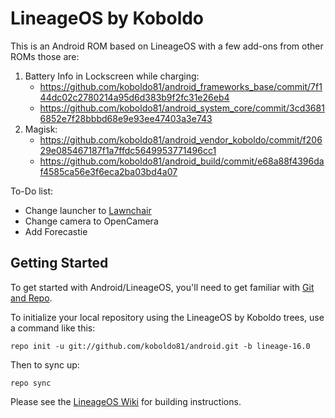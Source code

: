 LineageOS by Koboldo
====================

This is an Android ROM based on LineageOS with a few add-ons from other ROMs those are:
1. Battery Info in Lockscreen while charging:
    * https://github.com/koboldo81/android_frameworks_base/commit/7f144dc02c2780214a95d6d383b9f2fc31e26eb4
    * https://github.com/koboldo81/android_system_core/commit/3cd36816852e7f28bbbd68e9e93ee47403a3e743
2. Magisk:
   * https://github.com/koboldo81/android_vendor_koboldo/commit/f20629e085467187f1a7ffdc5649953771496cc1
   * https://github.com/koboldo81/android_build/commit/e68a88f4396daf4585ca56e3f6eca2ba03bd4a07
   
To-Do list:
* Change launcher to [Lawnchair](http://www.lawnchair.info)
* Change camera to OpenCamera
* Add Forecastie


Getting Started
---------------

To get started with Android/LineageOS, you'll need to get
familiar with [Git and Repo](https://source.android.com/source/using-repo.html).

To initialize your local repository using the LineageOS by Koboldo trees, use a command like this:

    repo init -u git://github.com/koboldo81/android.git -b lineage-16.0

Then to sync up:

    repo sync

Please see the [LineageOS Wiki](https://wiki.lineageos.org/) for building instructions.
